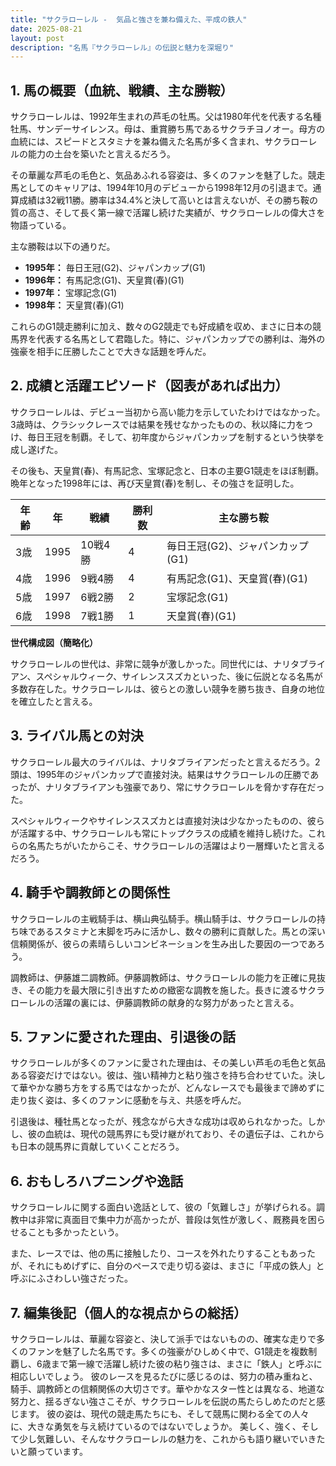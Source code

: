 ```yaml
---
title: "サクラローレル -  気品と強さを兼ね備えた、平成の鉄人"
date: 2025-08-21
layout: post
description: "名馬『サクラローレル』の伝説と魅力を深堀り"
---
```


## 1. 馬の概要（血統、戦績、主な勝鞍）

サクラローレルは、1992年生まれの芦毛の牡馬。父は1980年代を代表する名種牡馬、サンデーサイレンス。母は、重賞勝ち馬であるサクラチヨノオー。母方の血統には、スピードとスタミナを兼ね備えた名馬が多く含まれ、サクラローレルの能力の土台を築いたと言えるだろう。

その華麗な芦毛の毛色と、気品あふれる容姿は、多くのファンを魅了した。競走馬としてのキャリアは、1994年10月のデビューから1998年12月の引退まで。通算成績は32戦11勝。勝率は34.4%と決して高いとは言えないが、その勝ち鞍の質の高さ、そして長く第一線で活躍し続けた実績が、サクラローレルの偉大さを物語っている。

主な勝鞍は以下の通りだ。

* **1995年：** 毎日王冠(G2)、ジャパンカップ(G1)
* **1996年：** 有馬記念(G1)、天皇賞(春)(G1)
* **1997年：** 宝塚記念(G1)
* **1998年：** 天皇賞(春)(G1)


これらのG1競走勝利に加え、数々のG2競走でも好成績を収め、まさに日本の競馬界を代表する名馬として君臨した。特に、ジャパンカップでの勝利は、海外の強豪を相手に圧勝したことで大きな話題を呼んだ。


## 2. 成績と活躍エピソード（図表があれば出力）

サクラローレルは、デビュー当初から高い能力を示していたわけではなかった。3歳時は、クラシックレースでは結果を残せなかったものの、秋以降に力をつけ、毎日王冠を制覇。そして、初年度からジャパンカップを制するという快挙を成し遂げた。

その後も、天皇賞(春)、有馬記念、宝塚記念と、日本の主要G1競走をほぼ制覇。晩年となった1998年には、再び天皇賞(春)を制し、その強さを証明した。

| 年齢 | 年 | 戦績 | 勝利数 | 主な勝ち鞍 |
|---|---|---|---|---|
| 3歳 | 1995 | 10戦4勝 | 4 | 毎日王冠(G2)、ジャパンカップ(G1) |
| 4歳 | 1996 | 9戦4勝 | 4 | 有馬記念(G1)、天皇賞(春)(G1) |
| 5歳 | 1997 | 6戦2勝 | 2 | 宝塚記念(G1) |
| 6歳 | 1998 | 7戦1勝 | 1 | 天皇賞(春)(G1) |


**世代構成図（簡略化）**

サクラローレルの世代は、非常に競争が激しかった。同世代には、ナリタブライアン、スペシャルウィーク、サイレンススズカといった、後に伝説となる名馬が多数存在した。サクラローレルは、彼らとの激しい競争を勝ち抜き、自身の地位を確立したと言える。


## 3. ライバル馬との対決

サクラローレル最大のライバルは、ナリタブライアンだったと言えるだろう。2頭は、1995年のジャパンカップで直接対決。結果はサクラローレルの圧勝であったが、ナリタブライアンも強豪であり、常にサクラローレルを脅かす存在だった。

スペシャルウィークやサイレンススズカとは直接対決は少なかったものの、彼らが活躍する中、サクラローレルも常にトップクラスの成績を維持し続けた。これらの名馬たちがいたからこそ、サクラローレルの活躍はより一層輝いたと言えるだろう。


## 4. 騎手や調教師との関係性

サクラローレルの主戦騎手は、横山典弘騎手。横山騎手は、サクラローレルの持ち味であるスタミナと末脚を巧みに活かし、数々の勝利に貢献した。馬との深い信頼関係が、彼らの素晴らしいコンビネーションを生み出した要因の一つであろう。

調教師は、伊藤雄二調教師。伊藤調教師は、サクラローレルの能力を正確に見抜き、その能力を最大限に引き出すための緻密な調教を施した。長きに渡るサクラローレルの活躍の裏には、伊藤調教師の献身的な努力があったと言える。


## 5. ファンに愛された理由、引退後の話

サクラローレルが多くのファンに愛された理由は、その美しい芦毛の毛色と気品ある容姿だけではない。彼は、強い精神力と粘り強さを持ち合わせていた。決して華やかな勝ち方をする馬ではなかったが、どんなレースでも最後まで諦めずに走り抜く姿は、多くのファンに感動を与え、共感を呼んだ。

引退後は、種牡馬となったが、残念ながら大きな成功は収められなかった。しかし、彼の血統は、現代の競馬界にも受け継がれており、その遺伝子は、これからも日本の競馬界に貢献していくことだろう。


## 6. おもしろハプニングや逸話

サクラローレルに関する面白い逸話として、彼の「気難しさ」が挙げられる。調教中は非常に真面目で集中力が高かったが、普段は気性が激しく、厩務員を困らせることも多かったという。

また、レースでは、他の馬に接触したり、コースを外れたりすることもあったが、それにもめげずに、自分のペースで走り切る姿は、まさに「平成の鉄人」と呼ぶにふさわしい強さだった。


## 7. 編集後記（個人的な視点からの総括）

サクラローレルは、華麗な容姿と、決して派手ではないものの、確実な走りで多くのファンを魅了した名馬です。多くの強豪がひしめく中で、G1競走を複数制覇し、6歳まで第一線で活躍し続けた彼の粘り強さは、まさに「鉄人」と呼ぶに相応しいでしょう。  彼のレースを見るたびに感じるのは、努力の積み重ねと、騎手、調教師との信頼関係の大切さです。華やかなスター性とは異なる、地道な努力と、揺るぎない強さこそが、サクラローレルを伝説の馬たらしめたのだと感じます。  彼の姿は、現代の競走馬たちにも、そして競馬に関わる全ての人々に、大きな勇気を与え続けているのではないでしょうか。  美しく、強く、そして少し気難しい、そんなサクラローレルの魅力を、これからも語り継いでいきたいと願っています。
